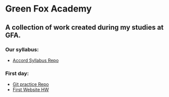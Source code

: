 # Green Fox Academy

## A collection of work created during my studies at GFA.

### Our syllabus:
* [Accord Syllabus Repo](https://github.com/green-fox-academy/accord-syllabus)

### First day:
* [Git practice Repo](https://github.com/scolear/git-lesson-repository)
* [First Website HW](https://scolear.github.io)
